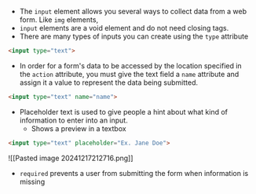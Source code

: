 - The `input` element allows you several ways to collect data from a web form. Like `img` elements, 
- `input` elements are a void element and do not need closing tags.
- There are many types of inputs you can create using the `type` attribute
```html
<input type="text">
```
- In order for a form's data to be accessed by the location specified in the `action` attribute, you must give the text field a `name` attribute and assign it a value to represent the data being submitted.
```html
<input type="text" name="name">
```
- Placeholder text is used to give people a hint about what kind of information to enter into an input.
	- Shows a preview in a textbox
```html
<input type="text" placeholder="Ex. Jane Doe">
```
![[Pasted image 20241217212716.png]]
- `required` prevents a user from submitting the form when information is missing
